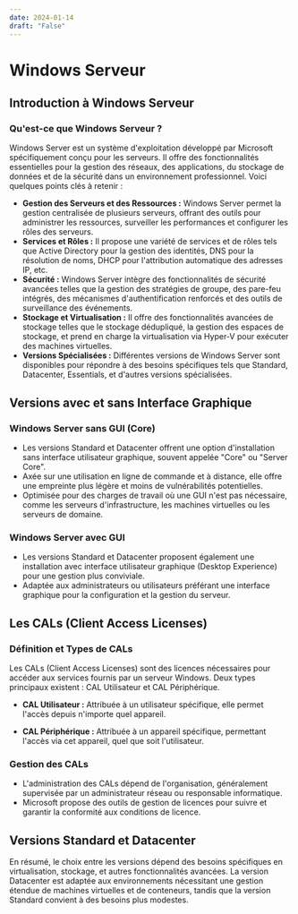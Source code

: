 ```yaml
---
date: 2024-01-14
draft: "False"
---
```


# Windows Serveur

## Introduction à Windows Serveur

### Qu'est-ce que Windows Serveur ?

Windows Server est un système d'exploitation développé par Microsoft spécifiquement conçu pour les serveurs. Il offre des fonctionnalités essentielles pour la gestion des réseaux, des applications, du stockage de données et de la sécurité dans un environnement professionnel. Voici quelques points clés à retenir :

- **Gestion des Serveurs et des Ressources :** Windows Server permet la gestion centralisée de plusieurs serveurs, offrant des outils pour administrer les ressources, surveiller les performances et configurer les rôles des serveurs.
- **Services et Rôles :** Il propose une variété de services et de rôles tels que Active Directory pour la gestion des identités, DNS pour la résolution de noms, DHCP pour l'attribution automatique des adresses IP, etc.
- **Sécurité :** Windows Server intègre des fonctionnalités de sécurité avancées telles que la gestion des stratégies de groupe, des pare-feu intégrés, des mécanismes d'authentification renforcés et des outils de surveillance des événements.
- **Stockage et Virtualisation :** Il offre des fonctionnalités avancées de stockage telles que le stockage dédupliqué, la gestion des espaces de stockage, et prend en charge la virtualisation via Hyper-V pour exécuter des machines virtuelles.
- **Versions Spécialisées :** Différentes versions de Windows Server sont disponibles pour répondre à des besoins spécifiques tels que Standard, Datacenter, Essentials, et d'autres versions spécialisées.


## Versions avec et sans Interface Graphique

### Windows Server sans GUI (Core)

- Les versions Standard et Datacenter offrent une option d'installation sans interface utilisateur graphique, souvent appelée "Core" ou "Server Core".
- Axée sur une utilisation en ligne de commande et à distance, elle offre une empreinte plus légère et moins de vulnérabilités potentielles.
- Optimisée pour des charges de travail où une GUI n'est pas nécessaire, comme les serveurs d'infrastructure, les machines virtuelles ou les serveurs de domaine.

### Windows Server avec GUI

- Les versions Standard et Datacenter proposent également une installation avec interface utilisateur graphique (Desktop Experience) pour une gestion plus conviviale.
- Adaptée aux administrateurs ou utilisateurs préférant une interface graphique pour la configuration et la gestion du serveur.

## Les CALs (Client Access Licenses)

### Définition et Types de CALs

Les CALs (Client Access Licenses) sont des licences nécessaires pour accéder aux services fournis par un serveur Windows. Deux types principaux existent : CAL Utilisateur et CAL Périphérique.

- **CAL Utilisateur :** Attribuée à un utilisateur spécifique, elle permet l'accès depuis n'importe quel appareil.
    
- **CAL Périphérique :** Attribuée à un appareil spécifique, permettant l'accès via cet appareil, quel que soit l'utilisateur.
### Gestion des CALs

- L'administration des CALs dépend de l'organisation, généralement supervisée par un administrateur réseau ou responsable informatique.
- Microsoft propose des outils de gestion de licences pour suivre et garantir la conformité aux conditions de licence.

## Versions Standard et Datacenter

En résumé, le choix entre les versions dépend des besoins spécifiques en virtualisation, stockage, et autres fonctionnalités avancées. La version Datacenter est adaptée aux environnements nécessitant une gestion étendue de machines virtuelles et de conteneurs, tandis que la version Standard convient à des besoins plus modestes.

